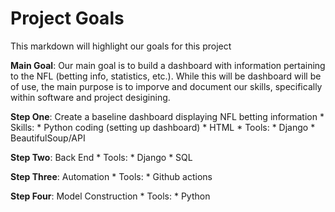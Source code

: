# Project Goals

This markdown will highlight our goals for this project

**Main Goal**: Our main goal is to build a dashboard with information pertaining to the NFL (betting info, statistics, etc.). While this will be dashboard will be of use, the main purpose is to imporve and document our skills, specifically within software and project desigining.


**Step One**: Create a baseline dashboard displaying NFL betting information
    * Skills:
        * Python coding (setting up dashboard)
        * HTML 
    * Tools:
        * Django
        * BeautifulSoup/API 


**Step Two**: Back End
    * Tools:
        * Django
        * SQL

**Step Three**: Automation
    * Tools:
        * Github actions


**Step Four**: Model Construction
    * Tools:
        * Python